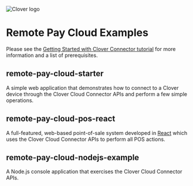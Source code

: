 ![Clover logo](https://www.clover.com/assets/images/public-site/press/clover_primary_gray_rgb.png)

# Remote Pay Cloud Examples

Please see the [Getting Started with Clover Connector tutorial](https://docs.clover.com/clover-platform/docs/cloud-sdk-v3) for more information and a list of prerequisites.

## remote-pay-cloud-starter
A simple web application that demonstrates how to connect to a Clover device through the Clover Cloud Connector APIs and perform a few simple operations.

## remote-pay-cloud-pos-react
A full-featured, web-based point-of-sale system developed in [React](https://reactjs.org/) which uses the Clover Cloud Connector APIs to perform all POS actions.

## remote-pay-cloud-nodejs-example
A Node.js console application that exercises the Clover Cloud Connector APIs.

